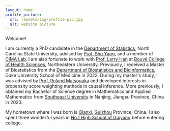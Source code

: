 ```yaml
---
layout: home
profile_picture:
  src: /assets/img/profile-pic.jpg
  alt: website picture
---
```


<p>
	Welcome! 
</p>

<p>
	I am currently a PhD candidate in the <a href="https://statistics.sciences.ncsu.edu/" target="_blank">Department of Statistics</a>, North Carolina State University, advised by <a href="https://statistics.sciences.ncsu.edu/people/syang24/" target="_blank">Prof. Shu Yang</a>, and a member of <a href="https://shuyang.wordpress.ncsu.edu/cima-lab/" target="_blank">CIMA Lab</a>. I am also fortunate to work with <a href="https://bouve.northeastern.edu/directory/larry-han/" target="_blank">Prof. Larry Han</a> at <a href="https://bouve.northeastern.edu/" target="_blank">Bouvé College of Health Sciences</a>, Northeastern University. Previously, I received a Master of Biostatistics from the <a href="https://biostat.duke.edu/" target="_blank">Department of Biostatistics and Bioinformatics</a>, Duke University School of Medicine in 2022. During my master's study, I was advised by <a href="https://scholars.duke.edu/person/roland.matsouaka" target="_blank">Prof. Roland Matsouaka</a> and developed interests in propensity score weighting methods in causal inference. More previously, I obtained my Bachelor of Science degree in Mathematics and Applied Mathematics from <a href="https://www.seu.edu.cn/" target="_blank">Southeast University</a> in Nanjing, Jiangsu Province, China in 2020.  
</p>	
   
<p> 
	My hometown where I was born is <a href="https://en.wikipedia.org/wiki/Qianxi,_Guizhou" target="_blank">Qianxi</a>, <a href="https://en.wikipedia.org/wiki/Guizhou" target="_blank">Guizhou</a> Province, China. I also spent three wonderful years in <a href="https://www.linkedin.com/school/no-1-high-school-of-guiyang/about/" target="_blank">No.1 High School of Guiyang</a> before entering college. 
</p>
